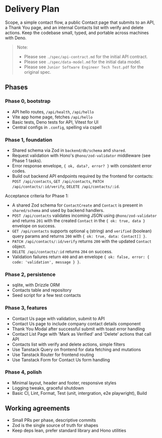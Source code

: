 # Delivery Plan

Scope, a simple contact flow, a public Contact page that submits to an API, a
Thank You page, and an internal Contacts list with verify and delete actions.
Keep the codebase small, typed, and portable across machines with Deno.

> Note:
>
> - Please see `./spec/api-contract.md` for the initial API contract.
> - Please see `./spec/data-model.md` for the initial data model.
> - Please see `Junior Software Engineer Tech Test.pdf` for the original spec.

## Phases

### Phase 0, bootstrap

- API hello routes, `/api/health`, `/api/hello`
- Vite app home page, fetches `/api/hello`
- Basic tests, Deno tests for API, Vitest for UI
- Central configs in `.config`, spelling via cspell

### Phase 1, foundation

- Shared schema via Zod in `backend/db/schema` and `shared`.
- Request validation with Hono's `@hono/zod-validator` middleware (see Phase 1 tasks).
- Error response envelope, `{ ok, data?, error? }` with consistent error codes.
- Build out backend API endpoints required by the frontend for contacts: `POST /api/contacts`, `GET /api/contacts`, `PATCH /api/contacts/:id/verify`, `DELETE /api/contacts/:id`.

Acceptance criteria for Phase 1:

- A shared Zod schema for `ContactCreate` and `Contact` is present in `shared/schema` and used by backend handlers.
- `POST /api/contacts` validates incoming JSON using `@hono/zod-validator` and returns `201` with the created `Contact` in the `{ ok: true, data }` envelope on success.
- `GET /api/contacts` supports optional `q` (string) and `verified` (boolean) query params and returns `200` with `{ ok: true, data: Contact[] }`.
- `PATCH /api/contacts/:id/verify` returns `200` with the updated `Contact` object.
- `DELETE /api/contacts/:id` returns `204` on success.
- Validation failures return `400` and an envelope `{ ok: false, error: { code: 'validation', message } }`.

### Phase 2, persistence

- sqlite, with Drizzle ORM
- Contacts table and repository
- Seed script for a few test contacts

### Phase 3, features

- Contact Us page with validation, submit to API
- Contact Us page to include company contact details component
- Thank You Modal after successful submit with toast error handling
- Contact List Page with 'Mark as Verified' and 'Delete' actions that call API
- Contacts list with verify and delete actions, simple filters
- Use Tanstack Query on frontend for data fetching and mutations
- Use Tanstack Router for frontend routing
- Use Tanstack Form for Contact Us form handling

### Phase 4, polish

- Minimal layout, header and footer, responsive styles
- Logging tweaks, graceful shutdown
- Basic CI, Lint, Format, Test (unit, intergration, e2e playwright), Build

## Working agreements

- Small PRs per phase, descriptive commits
- Zod is the single source of truth for shapes
- Keep deps lean, prefer standard library and Hono utilities
